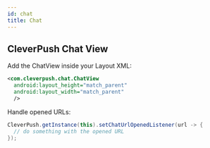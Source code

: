 ```yaml
---
id: chat
title: Chat
---
```


## CleverPush Chat View

Add the ChatView inside your Layout XML:

```xml
<com.cleverpush.chat.ChatView
  android:layout_height="match_parent"
  android:layout_width="match_parent"
  />
```


Handle opened URLs:

<!--DOCUSAURUS_CODE_TABS-->

<!--Java-->

```java
CleverPush.getInstance(this).setChatUrlOpenedListener(url -> {
  // do something with the opened URL
});
```

<!--END_DOCUSAURUS_CODE_TABS-->
